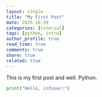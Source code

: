```yaml
---
layout: single
title: "My First Post"
date: 2025-10-29
categories: [tutorial]
tags: [python, intro]
author_profile: true
read_time: true
comments: true
share: true
related: true
---
```


This is my first post and well. Python.

```python
print("Hello, infosec!")



